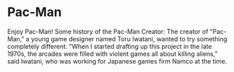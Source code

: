 # Pac-Man
 Enjoy Pac-Man! Some history of the Pac-Man Creator: The creator of "Pac-Man," a young game designer named Toru Iwatani, wanted to try something completely different. "When I started drafting up this project in the late 1970s, the arcades were filled with violent games all about killing aliens," said Iwatani, who was working for Japanese games firm Namco at the time.
